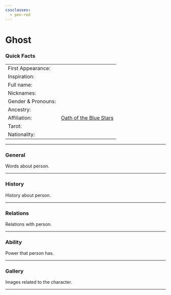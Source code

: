 ```yaml
---
cssclasses:
  - pen-red
---
```

<link rel="stylesheet" href="https://cdn.jsdelivr.net/npm/rpg-awesome@latest/css/rpg-awesome.min.css">
<link rel="stylesheet" href="https://cdn.jsdelivr.net/npm/remixicon@4.5.0/fonts/remixicon.min.css"> 

# Ghost 
### Quick Facts

|                    |                                                                |
| ------------------ | -------------------------------------------------------------- |
| First Appearance:  |                                                                |
| Inspiration:          |                                                                |
| Full name:         |                                                                |
| Nicknames:         |                                                                |
| Gender & Pronouns: |                                                                |
| Ancestry:          |                                                                |
| Affiliation:       | [Oath of the Blue Stars](../Oath%20of%20the%20Blue%20Stars%5C) |
| Tarot:             |                                                                |
| Nationality:       |                                                                |
***
### General <i class="ri-checkbox-blank-line"></i>
Words about person.

***
### History <i class="ri-history-line"></i>
History <i class="ri-history-line"></i> about person.

***
### Relations <i class="ri-user-line"></i>
Relations <i class="ri-user-line"></i> with person.

***
### Ability <i class="ri-star-line"></i>
Power that person has.

***
### Gallery <i class="ri-image-line"></i>
Images related to the character.

***
